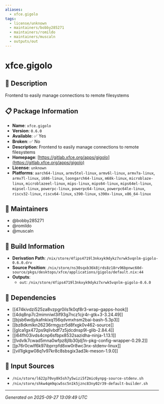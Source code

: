 ```yaml
---
aliases:
  - xfce.gigolo
tags:
  - license/unknown
  - maintainers/bobby285271
  - maintainers/romildo
  - maintainers/muscaln
  - outputs/out
---
```


# xfce.gigolo

## 📝 Description

Frontend to easily manage connections to remote filesystems

## 📋 Package Information

- **Name**: `xfce.gigolo`
- **Version**: `0.6.0`
- **Available**: ✅ Yes
- **Broken**: ✅ No
- **Description**: Frontend to easily manage connections to remote filesystems
- **Homepage**: [https://gitlab.xfce.org/apps/gigolo](https://gitlab.xfce.org/apps/gigolo)
- **License**: `unknown`
- **Platforms**: `aarch64-linux`, `armv5tel-linux`, `armv6l-linux`, `armv7a-linux`, `armv7l-linux`, `i686-linux`, `loongarch64-linux`, `m68k-linux`, `microblaze-linux`, `microblazeel-linux`, `mips-linux`, `mips64-linux`, `mips64el-linux`, `mipsel-linux`, `powerpc-linux`, `powerpc64-linux`, `powerpc64le-linux`, `riscv32-linux`, `riscv64-linux`, `s390-linux`, `s390x-linux`, `x86_64-linux`
## 👥 Maintainers

- @bobby285271
- @romildo
- @muscaln


## 🔧 Build Information

- **Derivation Path**: `/nix/store/4fips4719l3nkxyk9dykz7xrwk5vqnlm-gigolo-0.6.0.drv`
- **Source Position**: `/nix/store/ns30sqxb36k8jrds8z18rv96bpnwc60d-source/pkgs/desktops/xfce/applications/gigolo/default.nix:44`
- **Outputs**:
  - `out`:  `/nix/store/4fips4719l3nkxyk9dykz7xrwk5vqnlm-gigolo-0.6.0`

## 🔗 Dependencies

- [[474kivdzi525za8vzpgr0ils1k0qf8r3-wrap-gapps-hook]]
- [[4dq8np7c2mimniwl3if93g7ncz1cjr4r-gtk+3-3.24.49]]
- [[bjsb6wdjykafnkixq156qdvmxhsm2bai-bash-5.3p3]]
- [[bz8dkmlkn26236rmgyzr5d8fxgk0v462-source]]
- [[glca1gx472ps9qlivbdf7z5jdcdnsp9l-glib-2.84.4]]
- [[i64fh03ivds4cnp6sfbpx8532sazidha-ninja-1.13.1]]
- [[lvdvlk7cwad5mna0wfpz8jllb30jdj1n-pkg-config-wrapper-0.29.2]]
- [[p76r0cwlf6k97ibprrpfd8xw0r8wc3nx-stdenv-linux]]
- [[vil1lgkgw08q1v97kr8c8sbsgix3ad3k-meson-1.9.0]]

## 📁 Input Sources

- `/nix/store/l622p70vy8k5sh7y5wizi5f2mic6ynpg-source-stdenv.sh`
- `/nix/store/shkw4qm9qcw5sc5n1k5jznc83ny02r39-default-builder.sh`

---
*Generated on 2025-09-27 13:09:49 UTC*
